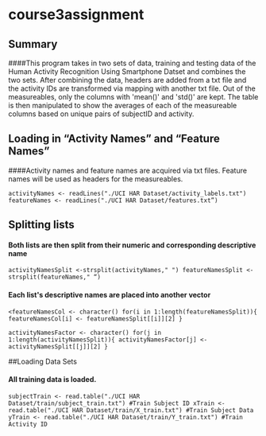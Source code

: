 # course3assignment

## Summary

####This program takes in two sets of data, training and testing data of the Human Activity Recognition Using Smartphone Datset and combines the two sets. After combining the data, headers are added from a txt file and the activity IDs are transformed via mapping with another txt file. Out of the measureables, only the columns with 'mean()' and 'std()' are kept. The table is then manipulated to show the averages of each of the measureable columns based on unique pairs of subjectID and activity.

## Loading in “Activity Names” and “Feature Names”
####Activity names and feature names are acquired via txt files. Feature names will be used as headers for the measureables. 

`activityNames <- readLines("./UCI HAR Dataset/activity_labels.txt")
featureNames <- readLines("./UCI HAR Dataset/features.txt”)`

## Splitting lists
#### Both lists are then split from their numeric and corresponding descriptive name
`activityNamesSplit <-strsplit(activityNames," ")
featureNamesSplit <-strsplit(featureNames," “)`

#### Each list's descriptive names are placed into another vector
`<featureNamesCol <- character()
for(i in 1:length(featureNamesSplit)){
    featureNamesCol[i] <- featureNamesSplit[[i]][2]
}`

`activityNamesFactor <- character()
for(j in 1:length(activityNamesSplit)){
    activityNamesFactor[j] <- activityNamesSplit[[j]][2]
}`

##Loading Data Sets
#### All training data is loaded.
`subjectTrain <- read.table("./UCI HAR Dataset/train/subject_train.txt") #Train Subject ID
xTrain <- read.table("./UCI HAR Dataset/train/X_train.txt") #Train Subject Data
yTrain <- read.table("./UCI HAR Dataset/train/Y_train.txt") #Train Activity ID`